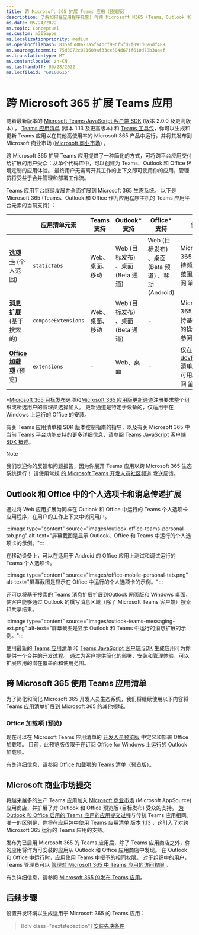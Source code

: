 ```yaml
---
title: 跨 Microsoft 365 扩展 Teams 应用（预览版）
description: 了解如何在应用程序托管) 时跨 Microsoft M365 (Teams、Outlook 和 Office 生成、更新和扩展 Teams 应用。 Microsoft AppSource 提交。
ms.date: 05/24/2022
ms.topic: Conceptual
ms.custom: m365apps
ms.localizationpriority: medium
ms.openlocfilehash: 835af580a23a5fa4bcf99bf5fd2f091d076df489
ms.sourcegitcommit: 75d0072c021609af33ce584d671f610d78b3aaef
ms.translationtype: MT
ms.contentlocale: zh-CN
ms.lasthandoff: 09/28/2022
ms.locfileid: "68100615"
---
```

# <a name="extend-teams-apps-across-microsoft-365"></a>跨 Microsoft 365 扩展 Teams 应用

随着最新版本的 [Microsoft Teams JavaScript 客户端 SDK](../tabs/how-to/using-teams-client-sdk.md) (版本 2.0.0 及更高版本) ， [Teams 应用清单](../resources/schema/manifest-schema.md) (版本 1.13 及更高版本) 和 [Teams 工具包](../toolkit/visual-studio-code-overview.md)，你可以生成和更新 Teams 应用以在其他高使用率的 Microsoft 365 产品中运行，并将其发布到 Microsoft 商业市场 ([Microsoft 商业市场](https://appsource.microsoft.com/)) 。

跨 Microsoft 365 扩展 Teams 应用提供了一种简化的方式，可将跨平台应用交付给扩展的用户受众：从单个代码库中，可以创建为 Teams、Outlook 和 Office 环境定制的应用体验。 最终用户无需离开其工作的上下文即可使用你的应用，管理员将受益于合并管理和部署工作流。

Teams 应用平台继续发展并全面扩展到 Microsoft 365 生态系统。 以下是 Microsoft 365 (Teams、Outlook 和 Office 作为应用程序主机的 Teams 应用平台元素的当前支持) ：

|          | 应用清单元素 | Teams 支持 |Outlook* 支持 | Office* 支持 | 备注 |
|--|--|--|--|--|--|
| [**选项卡**](../tabs/what-are-tabs.md) (个人范围)     |`staticTabs`  | Web、桌面、移动 | Web (目标发布) 、桌面 (Beta 通道)  | Web (目标发布) 、桌面 (Beta 频道) 、移动 (Android) | Microsoft 365 尚不支持频道和组范围。 请参阅 [笔记](../tabs/how-to/using-teams-client-sdk.md#microsoft-365-support-running-teams-apps-in-office-and-outlook)。
| [**消息扩展**](../messaging-extensions/what-are-messaging-extensions.md) (基于搜索的) | `composeExtensions` | Web、桌面、移动| Web (目标发布) 、桌面 (Beta 通道) | - |Microsoft 365 尚不支持基于操作的操作。 请参阅 [笔记](extend-m365-teams-message-extension.md#preview-your-message-extension-in-outlook)。 |
| [**Office 加载项**](/office/dev/add-ins/develop/json-manifest-overview) (预览)  | `extensions` | - | Web、桌面 | - | 仅在 [devPreview](../resources/schema/manifest-schema-dev-preview.md) 清单版本中可用。 请参阅 [笔记](#office-add-ins-preview)。|

\*[Microsoft 365 目标发布](/microsoft-365/admin/manage/release-options-in-office-365)选项和[Microsoft 365 应用版更新通道](/deployoffice/change-update-channels)注册要求整个组织或所选用户的管理员选择加入。 更新通道是特定于设备的，仅适用于在 Windows 上运行的 Office 的安装。

有关 Teams 应用清单和 SDK 版本控制指南的指导，以及有关 Microsoft 365 中当前 Teams 平台功能支持的更多详细信息，请参阅 [Teams JavaScript 客户端 SDK 概述](../tabs/how-to/using-teams-client-sdk.md)。

> [!NOTE]
> 我们欢迎你的反馈和问题报告，因为你展开 Teams 应用以跨 Microsoft 365 生态系统运行！ 请使用常规 [的 Microsoft Teams 开发人员社区频道](/microsoftteams/platform/feedback) 发送反馈。

## <a name="personal-tabs-and-messaging-extensions-in-outlook-and-office"></a>Outlook 和 Office 中的个人选项卡和消息传递扩展

通过将 Web 应用扩展为同样在 Outlook 和 Office 中运行的 Teams 个人选项卡应用程序，在用户的工作上下文中访问用户。

:::image type="content" source="images/outlook-office-teams-personal-tab.png" alt-text="屏幕截图是显示 Outlook、Office 和 Teams 中运行的个人选项卡的示例。":::

在移动设备上，可以在适用于 Android 的 Office 应用上测试和调试运行的 Teams 个人选项卡。

:::image type="content" source="images/office-mobile-personal-tab.png" alt-text="屏幕截图是显示在 Office 中运行的个人选项卡的示例。":::

还可以将基于搜索的 Teams 消息扩展扩展到Outlook 网页版和 Windows 桌面，使客户能够通过 Outlook 的撰写消息区域（除了 Microsoft Teams 客户端）搜索和共享结果。

:::image type="content" source="images/outlook-teams-messaging-ext.png" alt-text="屏幕截图是显示 Outlook 和 Teams 中运行的消息扩展的示例。":::

使用最新的 [Teams 应用清单](../resources/schema/manifest-schema.md) 和 [Teams JavaScript 客户端 SDK](../tabs/how-to/using-teams-client-sdk.md) 生成应用可为你提供一个合并的开发过程。 通过为客户提供简化的部署、安装和管理体验，可以扩展应用的潜在覆盖面和使用范围。

## <a name="use-teams-app-manifest-across-microsoft-365"></a>跨 Microsoft 365 使用 Teams 应用清单

为了简化和简化 Microsoft 365 开发人员生态系统，我们将继续使用以下内容将 Teams 应用清单扩展到 Microsoft 365 的其他领域。

### <a name="office-add-ins-preview"></a>Office 加载项 (预览) 

现在可以在 Microsoft Teams 应用清单的 [开发人员预览版](../resources/schema/manifest-schema-dev-preview.md) 中定义和部署 Office 加载项。 目前，此预览版仅限于在订阅 Office for Windows 上运行的 Outlook 加载项。

有关详细信息，请参阅 [Office 加载项的 Teams 清单（预览版）](/office/dev/add-ins/develop/json-manifest-overview)。

## <a name="microsoft-commercial-marketplace-submission"></a>Microsoft 商业市场提交

将越来越多的生产 Teams 应用加入 [Microsoft 商业市场](https://appsource.microsoft.com/) (Microsoft AppSource) 应用商店，并扩展了对 Outlook 和 Office 预览版 (目标发布) 受众的支持。 [为 Outlook 和 Office 启用的 Teams 应用的应用提交过程](../concepts/deploy-and-publish/appsource/publish.md)与传统 Teams 应用相同。 唯一的区别是，你将在应用包中使用 Teams 应用清单 [版本 1.13](../tabs/how-to/using-teams-client-sdk.md) ，这引入了对跨 Microsoft 365 运行的 Teams 应用的支持。

发布为已启用 Microsoft 365 的 Teams 应用后，除了 Teams 应用商店之外，你的应用将作为可安装的应用从 Outlook 和 Office 应用商店中发现。 在 Outlook 和 Office 中运行时，应用使用 Teams 中授予的相同权限。 对于组织中的用户，Teams 管理员可以 [管理对 Microsoft 365 中 Teams 应用的访问权限](/MicrosoftTeams/manage-third-party-teams-apps) 。

有关详细信息，请参阅 [Microsoft 365 的发布 Teams 应用](publish.md)。

## <a name="next-step"></a>后续步骤

设置开发环境以生成适用于 Microsoft 365 的 Teams 应用：

> [!div class="nextstepaction"]
> [安装先决条件](prerequisites.md)